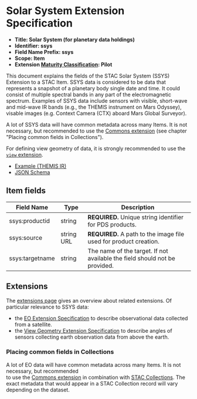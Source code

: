 # Solar System Extension Specification

- **Title: Solar System (for planetary data holdings)**
- **Identifier: ssys**
- **Field Name Prefix: ssys**
- **Scope: Item**
- **Extension [Maturity Classification](../README.md#extension-maturity): Pilot**

This document explains the fields of the STAC Solar System (SSYS) Extension to a STAC Item. SSYS
data is considered to be data that represents a snapshot of a planetary body single date and time. It
could consist of multiple spectral bands in any part of the electromagnetic spectrum. Examples of SSYS
data include sensors with visible, short-wave and mid-wave IR bands (e.g., the THEMIS instrument on
Mars Odyssey), visable images (e.g. Context Camera (CTX) aboard Mars Global Surveyor).


A lot of SSYS data will have common metadata across many Items. 
It is not necessary, but recommended to use the [Commons extension](../commons/README.md)
(see chapter "Placing common fields in Collections").

For defining view geometry of data, it is strongly recommended to use the [`view` extension](../view/README.md).

- [Example (THEMIS IR)](examples/mars_THEMIS_IR-sample.json)
- [JSON Schema](json-schema/schema.json)

## Item fields

| Field Name       | Type                     | Description |
| ---------------- | ------------------------ | ----------- |
| ssys:productid   | string                   | **REQUIRED.** Unique string identifier for PDS products. |
| ssys:source      | string URL | **REQUIRED.** A path to the image file used for product creation. |
| ssys:targetname  | string                   | The name of the target. If not available the field should not be provided. |

## Extensions

The [extensions page](../README.md) gives an overview about related extensions. Of particular relevance to SSYS data:

* the [EO Extension Specification](../eo/README.md) to describe observational data collected from a satellite.
* the [View Geometry Extension Specification](../view/README.md) to describe angles of sensors collecting earth observation data from above the earth.

### Placing common fields in Collections
A lot of EO data will have common metadata across many Items. It is not necessary, but recommended	
to use the [Commons extension](../commons/README.md) in combination with [STAC Collections](../../collection-spec/README.md).
The exact metadata that would appear in a STAC Collection record will vary depending on the dataset.
